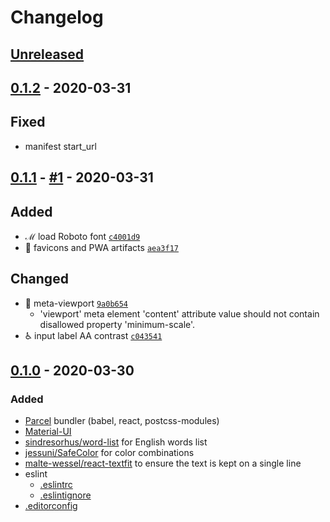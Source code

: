 # Changelog

## [Unreleased]

## [0.1.2] - 2020-03-31
## Fixed
- manifest start_url

## [0.1.1] - [#1](../../pull/1) - 2020-03-31
## Added
- ℳ load Roboto font [`c4001d9`](https://github.com/noeldelgado/whatever-suffix/commit/c4001d9c0e4600f180a2e4e8e18f852a432e32a1)
- 🍱 favicons and PWA artifacts [`aea3f17`](https://github.com/noeldelgado/whatever-suffix/commit/aea3f17a4da65c1e1b7c1880c3953298dde2ea6c)

## Changed
- 📱 meta-viewport [`9a0b654`](https://github.com/noeldelgado/whatever-suffix/commit/9a0b654f0be54755c3fc7094af8dfb1e21802f5c)
  - 'viewport' meta element 'content' attribute value should not contain disallowed property 'minimum-scale'.
- ♿️ input label AA contrast [`c043541`](https://github.com/noeldelgado/whatever-suffix/commit/c043541d6cff16f1fdb295781bb60ce432e7dee4)

## [0.1.0] - 2020-03-30
### Added
- [Parcel](https://parceljs.org/) bundler (babel, react, postcss-modules)
- [Material-UI](https://github.com/mui-org/material-ui)
- [sindresorhus/word-list](https://github.com/sindresorhus/word-list) for English words list
- [jessuni/SafeColor](https://github.com/jessuni/SafeColor) for color combinations
- [malte-wessel/react-textfit](https://github.com/malte-wessel/react-textfit) to ensure the text is kept on a single line
- eslint
	- [.eslintrc](../blob/master/.eslintrc)
	- [.eslintignore](../blob/master/.eslintignore)
- [.editorconfig](../blob/master/.editorconfig)

[Unreleased]: https://github.com/noeldelgado/whatever-suffix/compare/v0.1.2...HEAD
[0.1.2]: https://github.com/noeldelgado/whatever-suffix/releases/compare/v0.1.1...v0.1.2
[0.1.1]: https://github.com/noeldelgado/whatever-suffix/releases/compare/v0.1.0...v0.1.1
[0.1.0]: https://github.com/noeldelgado/whatever-suffix/releases/tag/v0.1.0
